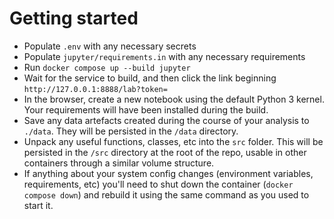 # Getting started

- Populate `.env` with any necessary secrets
- Populate `jupyter/requirements.in` with any necessary requirements
- Run `docker compose up --build jupyter`
- Wait for the service to build, and then click the link beginning `http://127.0.0.1:8888/lab?token=`
- In the browser, create a new notebook using the default Python 3 kernel. Your requirements will have been installed during the build.
- Save any data artefacts created during the course of your analysis to `./data`. They will be persisted in the `/data` directory.
- Unpack any useful functions, classes, etc into the `src` folder. This will be persisted in the `/src` directory at the root of the repo, usable in other containers through a similar volume structure.
- If anything about your system config changes (environment variables, requirements, etc) you'll need to shut down the container (`docker compose down`) and rebuild it using the same command as you used to start it.
